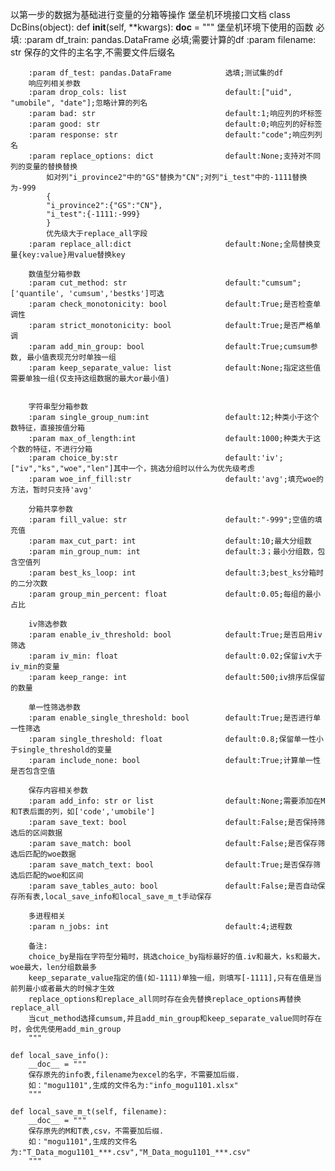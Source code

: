 以第一步的数据为基础进行变量的分箱等操作
堡垒机环境接口文档
class DcBins(object):
    def __init__(self, **kwargs):
        __doc__ = """
        堡垒机环境下使用的函数
        必填:
        :param df_train: pandas.DataFrame           必填;需要计算的df
        :param filename: str                        保存的文件的主名字,不需要文件后缀名

        :param df_test: pandas.DataFrame            选填;测试集的df
        响应列相关参数
        :param drop_cols: list                      default:["uid", "umobile", "date"];忽略计算的列名
        :param bad: str                             default:1;响应列的坏标签
        :param good: str                            default:0;响应列的好标签
        :param response: str                        default:"code";响应列列名
        :param replace_options: dict                default:None;支持对不同列的变量的替换替换
            如对列"i_province2"中的"GS"替换为"CN";对列"i_test"中的-1111替换为-999
            {
            "i_province2":{"GS":"CN"},
            "i_test":{-1111:-999}
            }
            优先级大于replace_all字段
        :param replace_all:dict                     default:None;全局替换变量{key:value}用value替换key

        数值型分箱参数
        :param cut_method: str                      default:"cumsum";['quantile', 'cumsum','bestks']可选
        :param check_monotonicity: bool             default:True;是否检查单调性
        :param strict_monotonicity: bool            default:True;是否严格单调
        :param add_min_group: bool                  default:True;cumsum参数, 最小值表现充分时单独一组
        :param keep_separate_value: list            default:None;指定这些值需要单独一组(仅支持这组数据的最大or最小值)


        字符串型分箱参数
        :param single_group_num:int                 default:12;种类小于这个数特征，直接按值分箱
        :param max_of_length:int                    default:1000;种类大于这个数的特征，不进行分箱
        :param choice_by:str                        default:'iv';["iv","ks","woe","len"]其中一个，挑选分组时以什么为优先级考虑
        :param woe_inf_fill:str                     default:'avg';填充woe的方法，暂时只支持'avg'

        分箱共享参数
        :param fill_value: str                      default:"-999";空值的填充值
        :param max_cut_part: int                    default:10;最大分组数
        :param min_group_num: int                   default:3；最小分组数，包含空值列
        :param best_ks_loop: int                    default:3;best_ks分箱时的二分次数
        :param group_min_percent: float             default:0.05;每组的最小占比

        iv筛选参数
        :param enable_iv_threshold: bool            default:True;是否启用iv筛选
        :param iv_min: float                        default:0.02;保留iv大于iv_min的变量
        :param keep_range: int                      default:500;iv排序后保留的数量

        单一性筛选参数
        :param enable_single_threshold: bool        default:True;是否进行单一性筛选
        :param single_threshold: float              default:0.8;保留单一性小于single_threshold的变量
        :param include_none: bool                   default:True;计算单一性是否包含空值

        保存内容相关参数
        :param add_info: str or list                default:None;需要添加在M和T表后面的列，如['code','umobile']
        :param save_text: bool                      default:False;是否保持筛选后的区间数据
        :param save_match: bool                     default:False;是否保存筛选后匹配的woe数据
        :param save_match_text: bool                default:True;是否保存筛选后匹配的woe和区间
        :param save_tables_auto: bool               default:False;是否自动保存所有表,local_save_info和local_save_m_t手动保存

        多进程相关
        :param n_jobs: int                          default:4;进程数

        备注:
        choice_by是指在字符型分箱时，挑选choice_by指标最好的值.iv和最大，ks和最大，woe最大，len分组数最多
        keep_separate_value指定的值(如-1111)单独一组，则填写[-1111],只有在值是当前列最小或者最大的时候才生效
        replace_options和replace_all同时存在会先替换replace_options再替换replace_all
        当cut_method选择cumsum,并且add_min_group和keep_separate_value同时存在时，会优先使用add_min_group
        """

    def local_save_info():
        __doc__ = """
        保存原先的info表,filename为excel的名字，不需要加后缀.
        如："mogu1101",生成的文件名为:"info_mogu1101.xlsx"
        """

    def local_save_m_t(self, filename):
        __doc__ = """
        保存原先的M和T表,csv，不需要加后缀.
        如："mogu1101",生成的文件名为:"T_Data_mogu1101_***.csv","M_Data_mogu1101_***.csv"
        """
